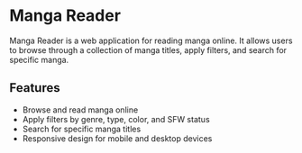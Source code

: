 # Manga Reader

Manga Reader is a web application for reading manga online. It allows users to browse through a collection of manga titles, apply filters, and search for specific manga.

## Features

- Browse and read manga online
- Apply filters by genre, type, color, and SFW status
- Search for specific manga titles
- Responsive design for mobile and desktop devices
